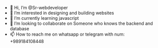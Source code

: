 - 👋 Hi, I’m @Sr-webdeveloper
- 👀 I’m interested in designing and building websites
- 🌱 I’m currently learning javascript
- 💞️ I’m looking to collaborate on Someone who knows the backend and database
- 📫 How to reach me on whatsapp or telegram with num: +989184108448

<!---
Sr-webdeveloper/Sr-webdeveloper is a ✨ special ✨ repository because its `README.md` (this file) appears on your GitHub profile.
You can click the Preview link to take a look at your changes.
--->
